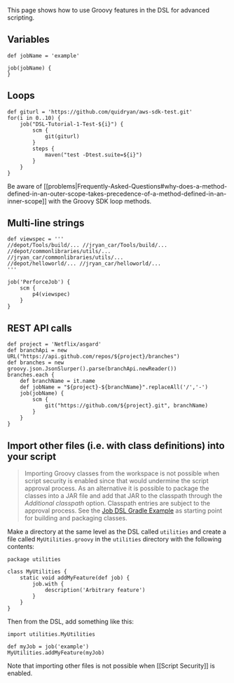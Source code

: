 This page shows how to use Groovy features in the DSL for advanced scripting.


Variables
---------

    def jobName = 'example'
    
    job(jobName) {
    }


Loops
-----

    def giturl = 'https://github.com/quidryan/aws-sdk-test.git'
    for(i in 0..10) {
        job("DSL-Tutorial-1-Test-${i}") {
            scm {
                git(giturl)
            }
            steps {
                maven("test -Dtest.suite=${i}")
            }
        }
    }

Be aware of
[[problems|Frequently-Asked-Questions#why-does-a-method-defined-in-an-outer-scope-takes-precedence-of-a-method-defined-in-an-inner-scope]]
with the Groovy SDK loop methods.


Multi-line strings
------------------

    def viewspec = '''
    //depot/Tools/build/... //jryan_car/Tools/build/...
    //depot/commonlibraries/utils/... //jryan_car/commonlibraries/utils/...
    //depot/helloworld/... //jryan_car/helloworld/...
    '''
    
    job('PerforceJob') {
        scm {
            p4(viewspec)
        }
    }
    

REST API calls
--------------

    def project = 'Netflix/asgard'
    def branchApi = new URL("https://api.github.com/repos/${project}/branches")
    def branches = new groovy.json.JsonSlurper().parse(branchApi.newReader())
    branches.each {
        def branchName = it.name
        def jobName = "${project}-${branchName}".replaceAll('/','-')
        job(jobName) {
            scm {
                git("https://github.com/${project}.git", branchName)
            }
        }
    }
    

Import other files (i.e. with class definitions) into your script
-----------------------------------------------------------------

> Importing Groovy classes from the workspace is not possible when script security is enabled since that would undermine
> the script approval process. As an alternative it is possible to package the classes into a JAR file and add that JAR
> to the classpath through the _Additional classpath_ option. Classpath entries are subject to the approval process. See
> the [Job DSL Gradle Example](https://github.com/sheehan/job-dsl-gradle-example) as starting point for building and
> packaging classes.

Make a directory at the same level as the DSL called `utilities` and create a file called `MyUtilities.groovy` in the
`utilities` directory with the following contents:

    package utilities

    class MyUtilities {
        static void addMyFeature(def job) {
            job.with {
                description('Arbitrary feature')
            }
        }
    }

Then from the DSL, add something like this:

    import utilities.MyUtilities

    def myJob = job('example')
    MyUtilities.addMyFeature(myJob)

Note that importing other files is not possible when [[Script Security]] is enabled.